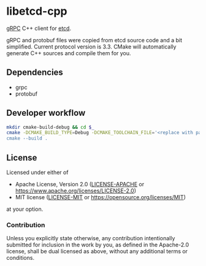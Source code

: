 libetcd-cpp
=================
[gRPC](https://grpc.io) C++ client for [etcd](http://etcd.io/).

gRPC and protobuf files were copied from etcd source code and a bit simplified. Current protocol version is 3.3. CMake will automatically generate C++ sources and compile them for you.

## Dependencies

- grpc
- protobuf

## Developer workflow

```sh
mkdir cmake-build-debug && cd $_
cmake -DCMAKE_BUILD_TYPE=Debug -DCMAKE_TOOLCHAIN_FILE='<replace with path to vcpkg.cmake>" ..
cmake --build .
```

## License

Licensed under either of

- Apache License, Version 2.0 ([LICENSE-APACHE](LICENSE-APACHE) or <https://www.apache.org/licenses/LICENSE-2.0>)
- MIT license ([LICENSE-MIT](LICENSE-MIT) or <https://opensource.org/licenses/MIT>)

at your option.

### Contribution

Unless you explicitly state otherwise, any contribution intentionally submitted
for inclusion in the work by you, as defined in the Apache-2.0 license, shall be
dual licensed as above, without any additional terms or conditions.